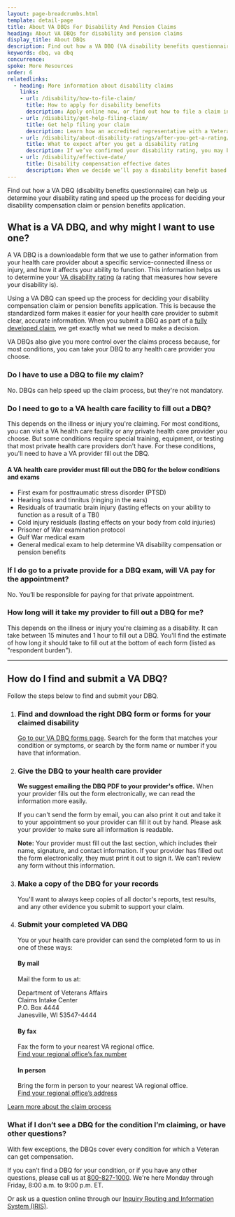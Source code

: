 ```yaml
---
layout: page-breadcrumbs.html
template: detail-page
title: About VA DBQs For Disability And Pension Claims 
heading: About VA DBQs for disability and pension claims
display_title: About DBQs
description: Find out how a VA DBQ (VA disability benefits questionnaire) can help us determine your VA disability rating and speed up the process for deciding your disability compensation claim or pension benefits application.
keywords: dbq, va dbq 
concurrence: 
spoke: More Resources
order: 6
relatedlinks:
  - heading: More information about disability claims
    links:
    - url: /disability/how-to-file-claim/
      title: How to apply for disability benefits
      description: Apply online now, or find out how to file a claim in person, by mail, or with the help of a trained professional.
    - url: /disability/get-help-filing-claim/
      title: Get help filing your claim
      description: Learn how an accredited representative with a Veterans Service Organization can help you file a disability claim.
    - url: /disability/about-disability-ratings/after-you-get-a-rating/
      title: What to expect after you get a disability rating
      description: If we’ve confirmed your disability rating, you may be able to get disability compensation or other benefits like training. Find out what benefits you can get.
    - url: /disability/effective-date/
      title: Disability compensation effective dates
      description: When we decide we’ll pay a disability benefit based on a claim, we assign an effective date to that claim. The effective date is the day you can start getting your disability benefits. Learn more about when you can start getting benefits.
---
```

<div class="va-introtext">

Find out how a VA DBQ (disability benefits questionnaire) can help us determine your disability rating and speed up the process for deciding your disability compensation claim or pension benefits application.

</div>

## What is a VA DBQ, and why might I want to use one?

A VA DBQ is a downloadable form that we use to gather information from your health care provider about a specific service-connected illness or injury, and how it affects your ability to function. This information helps us to determine your [VA disability rating](/disability/about-disability-ratings/) (a rating that measures how severe your disability is). 

Using a VA DBQ can speed up the process for deciding your disability compensation claim or pension benefits application. This is because the standardized form makes it easier for your health care provider to submit clear, accurate information. When you submit a DBQ as part of a [fully developed claim](/disability/how-to-file-claim/evidence-needed/fully-developed-claims/), we get exactly what we need to make a decision. 

VA DBQs also give you more control over the claims process because, for most conditions, you can take your DBQ to any health care provider you choose.

### Do I have to use a DBQ to file my claim?

No. DBQs can help speed up the claim process, but they're not mandatory.

### Do I need to go to a VA health care facility to fill out a DBQ?

This depends on the illness or injury you're claiming. For most conditions, you can visit a VA health care facility or any private health care provider you choose. But some conditions require special training, equipment, or testing that most private health care providers don't have. For these conditions, you'll need to have a VA provider fill out the DBQ.

#### A VA health care provider must fill out the DBQ for the below conditions and exams

-	First exam for posttraumatic stress disorder (PTSD)
-	Hearing loss and tinnitus (ringing in the ears)
-	Residuals of traumatic brain injury (lasting effects on your ability to function as a result of a TBI)
-	Cold injury residuals (lasting effects on your body from cold injuries)
-	Prisoner of War examination protocol
-	Gulf War medical exam
-	General medical exam to help determine VA disability compensation or pension benefits

### If I do go to a private provide for a DBQ exam, will VA pay for the appointment?

No. You’ll be responsible for paying for that private appointment.

### How long will it take my provider to fill out a DBQ for me?

This depends on the illness or injury you're claiming as a disability. It can take between 15 minutes and 1 hour to fill out a DBQ. You'll find the estimate of how long it should take to fill out at the bottom of each form (listed as "respondent burden"). 

------

## How do I find and submit a VA DBQ?

Follow the steps below to find and submit your DBQ.

<ol class="process">
<li class="process-step list-one">

### Find and download the right DBQ form or forms for your claimed disability

[Go to our VA DBQ forms page](/disability/about-dbqs/dbq-forms/). Search for the form that matches your condition or symptoms, or search by the form name or number if you have that information.

</li>

<li class="process-step list-two">
  
### Give the DBQ to your health care provider

**We suggest emailing the DBQ PDF to your provider's office.** When your provider fills out the form electronically, we can read the information more easily. 

If you can't send the form by email, you can also print it out and take it to your appointment so your provider can fill it out by hand. Please ask your provider to make sure all information is readable.

**Note:** Your provider must fill out the last section, which includes their name, signature, and contact information. If your provider has filled out the form electronically, they must print it out to sign it. We can’t review any form without this information.

</li>

<li class="process-step list-three">
  
### Make a copy of the DBQ for your records

You'll want to always keep copies of all doctor's reports, test results, and any other evidence you submit to support your claim.

</li>

<li class="process-step list-four">
  
### Submit your completed VA DBQ

You or your health care provider can send the completed form to us in one of these ways:

#### By mail

Mail the form to us at:
<p class="va-address-block">
Department of Veterans Affairs<br>
Claims Intake Center<br>
P.O. Box 4444<br>
Janesville, WI 53547-4444<br>
</p> 

#### By fax

Fax the form to your nearest VA regional office. <br>
[Find your regional office’s fax number](/find-locations/?zoomLevel=4&page=1&address=&facilityType=benefits&serviceType)

#### In person 

Bring the form in person to your nearest VA regional office. <br>
[Find your regional office’s address](/find-locations/?zoomLevel=4&page=1&address=&facilityType=benefits&serviceType)
 
</li>
</ol>

[Learn more about the claim process](/disability/after-you-file-claim/)


### What if I don’t see a DBQ for the condition I’m claiming, or have other questions?

With few exceptions, the DBQs cover every condition for which a Veteran can get compensation. 

If you can’t find a DBQ for your condition, or if you have any other questions, please call us at <a href="tel:+18008271000">800-827-1000</a>. We're here Monday through Friday, 8:00 a.m. to 9:00 p.m. ET.

Or ask us a question online through our [Inquiry Routing and Information System (IRIS)](https://iris.custhelp.va.gov/app/ask/).

